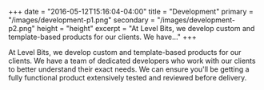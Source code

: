 +++
date = "2016-05-12T15:16:04-04:00"
title = "Development"
primary = "/images/development-p1.png"
secondary = "/images/development-p2.png"
height = "height"
excerpt = "At Level Bits, we develop custom and template-based products for our clients. We have..."
+++

At Level Bits, we develop custom and template-based products for our clients. We have a team of dedicated developers who work with our clients to better understand their exact needs. We can ensure you'll be getting a fully functional product extensively tested and reviewed before delivery.
